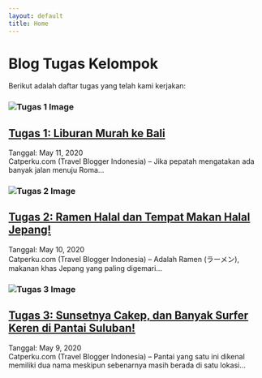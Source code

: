 ```yaml
---
layout: default
title: Home
---
```


# Blog Tugas Kelompok

Berikut adalah daftar tugas yang telah kami kerjakan:

### ![Tugas 1 Image](assets/images/tugas1.jpg)  
## [Tugas 1: Liburan Murah ke Bali](task1.html)
Tanggal: May 11, 2020  
Catperku.com (Travel Blogger Indonesia) – Jika pepatah mengatakan ada banyak jalan menuju Roma...

### ![Tugas 2 Image](assets/images/tugas2.jpg)  
## [Tugas 2: Ramen Halal dan Tempat Makan Halal Jepang!](task2.html)
Tanggal: May 10, 2020  
Catperku.com (Travel Blogger Indonesia) – Adalah Ramen (ラーメン), makanan khas Jepang yang paling digemari...

### ![Tugas 3 Image](assets/images/tugas3.jpg)  
## [Tugas 3: Sunsetnya Cakep, dan Banyak Surfer Keren di Pantai Suluban!](task3.html)
Tanggal: May 9, 2020  
Catperku.com (Travel Blogger Indonesia) – Pantai yang satu ini dikenal memiliki dua nama meskipun sebenarnya masih berada di satu lokasi...
